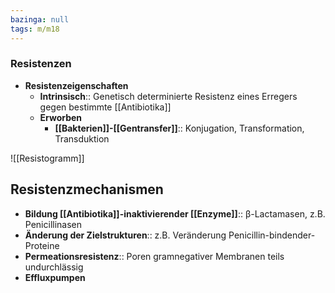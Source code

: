 ```yaml
---
bazinga: null
tags: m/m18
---
```

### Resistenzen
- **Resistenzeigenschaften**
	- **Intrinsisch**:: Genetisch determinierte Resistenz eines Erregers gegen bestimmte [[Antibiotika]]
	- **Erworben**
		- **[[Bakterien]]-[[Gentransfer]]**:: Konjugation, Transformation, Transduktion


![[Resistogramm]]


## Resistenzmechanismen
- **Bildung [[Antibiotika]]-inaktivierender [[Enzyme]]**:: β-Lactamasen, z.B. Penicillinasen
- **Änderung der Zielstrukturen**:: z.B. Veränderung Penicillin-bindender-Proteine
- **Permeationsresistenz**:: Poren gramnegativer Membranen teils undurchlässig
- **Effluxpumpen**